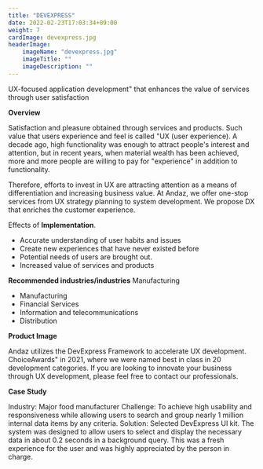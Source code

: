```yaml
---
title: "DEVEXPRESS"
date: 2022-02-23T17:03:34+09:00
weight: 7
cardImage: devexpress.jpg
headerImage:
    imageName: "devexpress.jpg"
    imageTitle: ""
    imageDescription: ""
---
```


UX-focused application development" that enhances the value of services through user satisfaction

**Overview**

Satisfaction and pleasure obtained through services and products. Such value that users experience and feel is called "UX (user experience). A decade ago, high functionality was enough to attract people's interest and attention, but in recent years, when material wealth has been achieved, more and more people are willing to pay for "experience" in addition to functionality.

Therefore, efforts to invest in UX are attracting attention as a means of differentiation and increasing business value. At Andaz, we offer one-stop services from UX strategy planning to system development. We propose DX that enriches the customer experience.

Effects of **Implementation**.

- Accurate understanding of user habits and issues
- Create new experiences that have never existed before
- Potential needs of users are brought out.
- Increased value of services and products

**Recommended industries/industries** Manufacturing

- Manufacturing
- Financial Services
- Information and telecommunications
- Distribution

**Product Image**

Andaz utilizes the DevExpress Framework to accelerate UX development. ChoiceAwards" in 2021, where we were named best in class in 20 development categories. If you are looking to innovate your business through UX development, please feel free to contact our professionals.

**Case Study**

Industry: Major food manufacturer
Challenge: To achieve high usability and responsiveness while allowing users to search and group nearly 1 million internal data items by any criteria.
Solution: Selected DevExpress UI kit. The system was designed to allow users to select and display the necessary data in about 0.2 seconds in a background query. This was a fresh experience for the user and was highly appreciated by the person in charge.